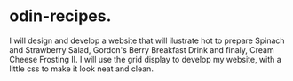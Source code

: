 # odin-recipes.
I will design and develop a website that will ilustrate hot to prepare Spinach and Strawberry Salad, Gordon's Berry Breakfast Drink and finaly, Cream Cheese Frosting II.
I will use the grid display to develop my website, with a little css to make it look neat and clean.
